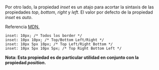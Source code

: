 Por otro lado, la propiedad *inset* es un atajo para acortar la sintaxis de las propiedades *top*, *bottom*, *right* y *left*. El valor por defecto de la propiedad *inset* es *auto*.

Referencia [MDN.](https://developer.mozilla.org/en-US/docs/Web/CSS/inset)

```
inset: 10px; /* Todos los border */
inset: 10px 10px; /* Top/Bottom Left/Right */
inset: 10px 5px 10px; /* Top Left/Right Bottom */
inset: 10px 5px 10px 5px; /* Top Right Bottom Left */
```

**Nota: Esta propiedad es de particular utilidad en conjunto con la propiedad *position*.**